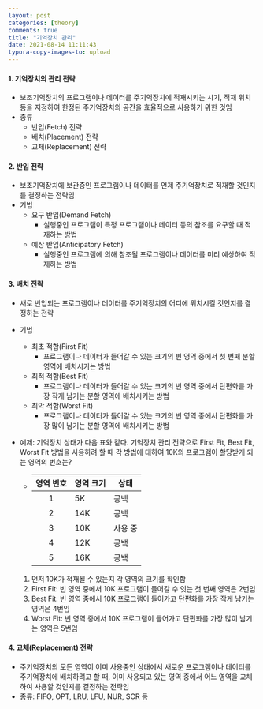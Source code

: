 ```yaml
---
layout: post
categories: [theory]
comments: true
title: "기억장치 관리"
date: 2021-08-14 11:11:43
typora-copy-images-to: upload
---
```


#### 1. 기억장치의 관리 전략

- 보조기억장치의 프로그램이나 데이터를 주기억장치에 적재시키는 시기, 적재 위치 등을 지정하여 한정된 주기억장치의 공간을 효율적으로 사용하기 위한 것임
- 종류
  - 반입(Fetch) 전략
  - 배치(Placement) 전략
  - 교체(Replacement) 전략

#### 2. 반입 전략

- 보조기억장치에 보관중인 프로그램이나 데이터를 언제 주기억장치로 적재할 것인지를 결정하는 전략임
- 기법
  - 요구 반입(Demand Fetch)
    - 실행중인 프로그램이 특정 프로그램이나 데이터 등의 참조를 요구할 때 적재하는 방법
  - 예상 반입(Anticipatory Fetch)
    - 실행중인 프로그램에 의해 참조될 프로그램이나 데이터를 미리 예상하여 적재하는 방법

#### 3. 배치 전략

- 새로 반입되는 프로그램이나 데이터를 주기억장치의 어디에 위치시킬 것인지를 결정하는 전략

- 기법

  - 최초 적합(First Fit)
    - 프로그램이나 데이터가 들어갈 수 있는 크기의 빈 영역 중에서 첫 번째 분할 영역에 배치시키는 방법
  - 최적 적합(Best Fit)
    - 프로그램이나 데이터가 들어갈 수 있는 크기의 빈 영역 중에서 단편화를 가장 작게 남기는 분할 영역에 배치시키는 방법
  - 최악 적합(Worst Fit)
    - 프로그램이나 데이터가 들어갈 수 있는 크기의 빈 영역 중에서 단편화를 가장 많이 남기는 분할 영역에 배치시키는 방법

- 예제: 기억장치 상태가 다음 표와 같다. 기억장치 관리 전략으로 First Fit, Best Fit, Worst Fit 방법을 사용하려 할 때 각 방법에 대하여 10K의 프로그램이 할당받게 되는 영역의 번호는?

  - | 영역 번호 | 영역 크기 | 상태    |
    | :-------: | --------- | ------- |
    |     1     | 5K        | 공백    |
    |     2     | 14K       | 공백    |
    |     3     | 10K       | 사용 중 |
    |     4     | 12K       | 공백    |
    |     5     | 16K       | 공백    |

  1. 먼저 10K가 적재될 수 있는지 각 영역의 크기를 확인함
  2. First Fit: 빈 영역 중에서 10K 프로그램이 들어갈 수 잇는 첫 번째 영역은 2번임
  3. Best Fit: 빈 영역 중에서 10K 프로그램이 들어가고 단편화를 가장 작게 남기는 영역은 4번임
  4. Worst Fit: 빈 영역 중에서 10K 프로그램이 들어가고 단편화를 가장 많이 남기는 영역은 5번임

#### 4. 교체(Replacement) 전략

- 주기억장치의 모든 영역이 이미 사용중인 상태에서 새로운 프로그램이나 데이터를 주기억장치에 배치하려고 할 때, 이미 사용되고 있는 영역 중에서 어느 영역을 교체하여 사용할 것인지를 결정하는 전략임
- 종류: FIFO, OPT, LRU, LFU, NUR, SCR 등

